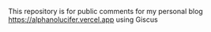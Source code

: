 This repository is for public comments for my personal blog https://alphanolucifer.vercel.app using Giscus
